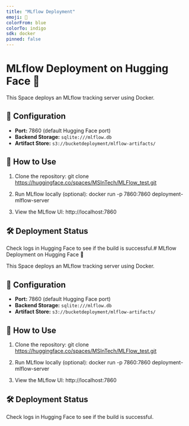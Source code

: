 ```yaml
---
title: "MLflow Deployment"
emoji: 🚀
colorFrom: blue
colorTo: indigo
sdk: docker
pinned: false
---
```


# MLflow Deployment on Hugging Face 🚀

This Space deploys an MLflow tracking server using Docker.

## 🔧 Configuration

- **Port:** 7860 (default Hugging Face port)
- **Backend Storage:** `sqlite:///mlflow.db`
- **Artifact Store:** `s3://bucketdeployment/mlflow-artifacts/`

## 🚀 How to Use

1. Clone the repository:
git clone https://huggingface.co/spaces/MSInTech/MLFlow_test.git

2. Run MLflow locally (optional):
docker run -p 7860:7860 deployment-mlflow-server

3. View the MLflow UI:
http://localhost:7860

## 🛠 Deployment Status

Check logs in Hugging Face to see if the build is successful.# MLflow Deployment on Hugging Face 🚀

This Space deploys an MLflow tracking server using Docker.

## 🔧 Configuration

- **Port:** 7860 (default Hugging Face port)
- **Backend Storage:** `sqlite:///mlflow.db`
- **Artifact Store:** `s3://bucketdeployment/mlflow-artifacts/`

## 🚀 How to Use

1. Clone the repository:
git clone https://huggingface.co/spaces/MSInTech/MLFlow_test.git

2. Run MLflow locally (optional):
docker run -p 7860:7860 deployment-mlflow-server

3. View the MLflow UI:
http://localhost:7860

## 🛠 Deployment Status

Check logs in Hugging Face to see if the build is successful.
